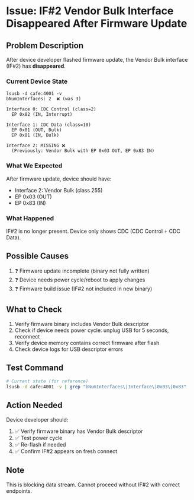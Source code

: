 # Issue: IF#2 Vendor Bulk Interface Disappeared After Firmware Update

## Problem Description

After device developer flashed firmware update, the Vendor Bulk interface (IF#2) has **disappeared**.

### Current Device State
```
lsusb -d cafe:4001 -v
bNumInterfaces: 2  ❌ (was 3)

Interface 0: CDC Control (class=2)
  EP 0x82 (IN, Interrupt)

Interface 1: CDC Data (class=10)
  EP 0x01 (OUT, Bulk)
  EP 0x81 (IN, Bulk)

Interface 2: MISSING ❌
  (Previously: Vendor Bulk with EP 0x03 OUT, EP 0x83 IN)
```

### What We Expected
After firmware update, device should have:
- Interface 2: Vendor Bulk (class 255)
- EP 0x03 (OUT)
- EP 0x83 (IN)

### What Happened
IF#2 is no longer present. Device only shows CDC (CDC Control + CDC Data).

## Possible Causes
1. ❓ Firmware update incomplete (binary not fully written)
2. ❓ Device needs power cycle/reboot to apply changes
3. ❓ Firmware build issue (IF#2 not included in new binary)

## What to Check
1. Verify firmware binary includes Vendor Bulk descriptor
2. Check if device needs power cycle: unplug USB for 5 seconds, reconnect
3. Verify device memory contains correct firmware after flash
4. Check device logs for USB descriptor errors

## Test Command
```bash
# Current state (for reference)
lsusb -d cafe:4001 -v | grep "bNumInterfaces\|Interface\|0x03\|0x83"
```

## Action Needed
Device developer should:
1. ✅ Verify firmware binary has Vendor Bulk descriptor
2. ✅ Test power cycle
3. ✅ Re-flash if needed
4. ✅ Confirm IF#2 appears on fresh connect

## Note
This is blocking data stream. Cannot proceed without IF#2 with correct endpoints.
